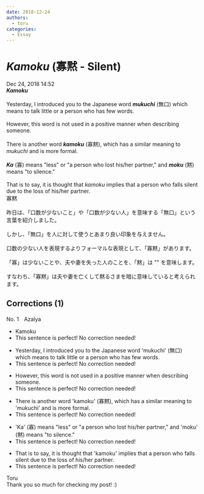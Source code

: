 ```yaml
---
date: 2018-12-24
authors:
  - toru
categories:
  - Essay
---
```


<h1 id="subject_show"><strong><em>Kamoku</strong></em> (寡黙 - Silent)</h1>
<div class="date">Dec 24, 2018 14:52</div>
<div id="post"><div id="body_show_ori">
<strong><em>Kamoku</strong></em><br/><br/>Yesterday, I introduced you to the Japanese word <strong><em>mukuchi</em></strong> (無口) which means to talk little or a person who has few words.<br/><br/>However, this word is not used in a positive manner when describing someone.<br/><br/>There is another word <strong><em>kamoku</em></strong> (寡黙), which has a similar meaning to <em>mukuchi</em> and is more formal.<br/><br/><strong><em>Ka</em></strong> (寡) means "less" or "a person who lost his/her partner," and <strong><em>moku</em></strong> (黙) means "to silence."<br/><br/>That is to say, it is thought that <em>kamoku</em> implies that a person who falls silent due to the loss of his/her partner.
</div></div>

<!-- more -->

<div id="post_ja"><div id="body_show_mo">
寡黙<br/><br/>昨日は、「口数が少ないこと」や「口数が少ない人」を意味する「無口」という言葉を紹介しました。<br/><br/>しかし、「無口」を人に対して使うとあまり良い印象を与えません。<br/><br/>口数の少ない人を表現するよりフォーマルな表現として、「寡黙」があります。<br/><br/>「寡」は少ないことや、夫や妻を失った人のことを、「黙」は "" を意味します。<br/><br/>すなわち、「寡黙」は夫や妻を亡くして黙るさまを暗に意味していると考えられます。
</div></div>

## Corrections (1)
<div id="block"><div class="first_name"> No. 1　<span class="just_name">Azalya</span></div><div id="block2">
<ul class="correction_field">
<li class="incorrect">Kamoku</li>
<li class="corrected perfect">This sentence is perfect! No correction needed!</li>
</ul>
<ul class="correction_field">
<li class="incorrect">Yesterday, I introduced you to the Japanese word 'mukuchi' (無口) which means to talk little or a person who has few words.</li>
<li class="corrected perfect">This sentence is perfect! No correction needed!</li>
</ul>
<ul class="correction_field">
<li class="incorrect">However, this word is not used in a positive manner when describing someone.</li>
<li class="corrected perfect">This sentence is perfect! No correction needed!</li>
</ul>
<ul class="correction_field">
<li class="incorrect">There is another word 'kamoku' (寡黙), which has a similar meaning to 'mukuchi' and is more formal.</li>
<li class="corrected perfect">This sentence is perfect! No correction needed!</li>
</ul>
<ul class="correction_field">
<li class="incorrect">'Ka' (寡) means "less" or "a person who lost his/her partner," and 'moku' (黙) means "to silence."</li>
<li class="corrected perfect">This sentence is perfect! No correction needed!</li>
</ul>
<ul class="correction_field">
<li class="incorrect">That is to say, it is thought that 'kamoku' implies that a person who falls silent due to the loss of his/her partner.</li>
<li class="corrected perfect">This sentence is perfect! No correction needed!</li>
</ul>
</div><div class="name"><span class="just_name">Toru</span><br>
Thank you so much for checking my post! :)
</div>
</div>
